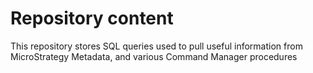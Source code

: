 # Repository content
This repository stores SQL queries used to pull useful information from MicroStrategy Metadata, and various Command Manager procedures
